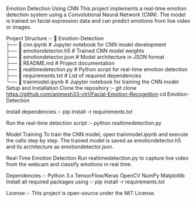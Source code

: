 Emotion Detection Using CNN
This project implements a real-time emotion detection system using a Convolutional Neural Network (CNN). The model is trained on facial expression data and can predict emotions from live video or images.

Project Structure :-
📂 Emotion-Detection  
├── 📜 cnn.ipynb              # Jupyter notebook for CNN model development  
├── 📜 emotiondetector.h5     # Trained CNN model weights  
├── 📜 emotiondetector.json   # Model architecture in JSON format  
├── 📜 README.md              # Project documentation  
├── 📜 realtimedetection.py   # Python script for real-time emotion detection  
├── 📜 requirements.txt       # List of required dependencies  
└── 📜 trainmodel.ipynb       # Jupyter notebook for training the CNN model  
Setup and Installation
Clone the repository :-
    git clone https://github.com/animesh33-ctrl/Facial-Emotion-Recognition
    cd Emotion-Detection

Install dependencies :-
    pip install -r requirements.txt

Run the real-time detection script :-
    python realtimedetection.py

Model Training
    To train the CNN model, open trainmodel.ipynb and execute the cells step by step. The trained model is saved as emotiondetector.h5 and its architecture as emotiondetector.json.

Real-Time Emotion Detection
    Run realtimedetection.py to capture live video from the webcam and classify emotions in real time.

Dependencies :-
    Python 3.x
    TensorFlow/Keras
    OpenCV
    NumPy
    Matplotlib
Install all required packages using :-
    pip install -r requirements.txt

License :-
    This project is open-source under the MIT License.

